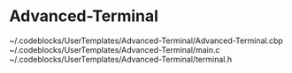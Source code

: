 Advanced-Terminal
=================
~/.codeblocks/UserTemplates/Advanced-Terminal/Advanced-Terminal.cbp
~/.codeblocks/UserTemplates/Advanced-Terminal/main.c
~/.codeblocks/UserTemplates/Advanced-Terminal/terminal.h
